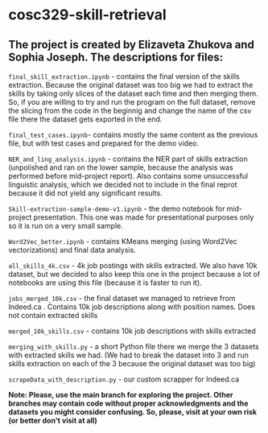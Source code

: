 # cosc329-skill-retrieval
## The project is created by Elizaveta Zhukova and Sophia Joseph. The descriptions for files:
`final_skill_extraction.ipynb` - contains the final version of the skills extraction. Because the original dataset was too big we had to extract the skills by taking only slices of the dataset each time and then merging them. So, if you are willing to try and run the program on the full dataset, remove the slicing from the code in the beginnig and change the name of the  csv file there the dataset gets exported in the end.

`final_test_cases.ipynb`- contains mostly the same content as the previous file, but with test cases and prepared for the demo video.

`NER_and_ling_analysis.ipynb` - contains the NER part of skills extraction (unpolished and ran on the lower sample, because the analysis was performed before mid-project report). Also contains some unsuccessful linguistic analysis, which we decided not to include in the final reprot because it did not yield any significant results. 

`Skill-extraction-sample-demo-v1.ipynb` - the demo notebook for mid-project presentation. This one was made for presentational purposes only so it is run on a very small sample.

`Word2Vec_better.ipynb` - contains KMeans merging (using Word2Vec vectorizations) and final data analysis.

`all_skills_4k.csv` - 4k job postings with skills extracted. We also have 10k dataset, but we decided to also keep this one in the project because a lot of notebooks are using this file (because it is faster to run it).

`jobs_merged_10k.csv` - the final dataset we managed to retrieve from Indeed.ca . Contains 10k job descriptions along with position names. Does not contain extracted skills

`merged_10k_skills.csv` - contains 10k job descriptions with skills extracted

`merging_with_skills.py` - a short Python file there we merge the 3 datasets with extracted skills we had. (We had to break the dataset into 3 and run skills extraction on each of the 3 because the original dataset was too big) 

`scrapeData_with_description.py` - our custom scrapper for Indeed.ca

**Note: Please, use the main branch for exploring the project. Other branches may contain code without proper acknowledgments and the datasets you might consider confusing. So, please, visit at your own risk (or better don't visit at all)**



